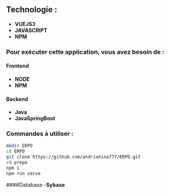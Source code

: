 ## Technologie :
- **VUEJS3**
- **JAVASCRIPT**
- **NPM**

### Pour exécuter cette application, vous avez besoin de :

#### Frontend
- **NODE**
- **NPM**

#### Backend
- **Java**
- **JavaSpringBoot**

### Commandes à utiliser :

```bash
mkdir ERPO
cd ERPO
git clone https://github.com/andrianina777/ERPO.git
cd prepa
npm i
npm run serve
```

####Database 
-**Sybase**
